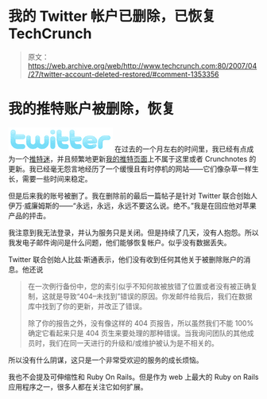 # 我的 Twitter 帐户已删除，已恢复 TechCrunch

> 原文：<https://web.archive.org/web/http://www.techcrunch.com:80/2007/04/27/twitter-account-deleted-restored/#comment-1353356>

# 我的推特账户被删除，恢复

[![twitter.png](img/421c6cc1a69b7a753351b04ccdddf9b4.png)](https://web.archive.org/web/20221223181318/http://www.twitter.com/techcrunch) 在过去的一个月左右的时间里，我已经有点成为一个[推特迷](https://web.archive.org/web/20221223181318/http://techcrunch.com/2007/03/22/twitter/)，并且频繁地更新[我的推特页面](https://web.archive.org/web/20221223181318/http://twitter.com/TechCrunch)上不属于这里或者 Crunchnotes 的更新。我已经毫无怨言地经历了一个缓慢且有时停机的网站——它们像杂草一样生长，需要一些时间来稳定。

但是后来我的账号被删了。我在删除前的最后一篇帖子是针对 Twitter 联合创始人伊万·威廉姆斯的——“永远，永远，永远不要这么说。绝不。”我是在回应他对苹果产品的抨击。

我注意到我无法登录，并认为服务只是关闭。但是持续了几天，没有人抱怨。所以我发电子邮件询问是什么问题，他们能够恢复帐户。似乎没有数据丢失。

Twitter 联合创始人比兹·斯通表示，他们没有收到任何其他关于被删除账户的消息。他还说

> 在一次例行备份中，您的索引似乎不知何故被放错了位置或者没有被正确复制，这就是导致“404–未找到”错误的原因。你发邮件给我后，我们在数据库中找到了你的更新，并改正了错误。
> 
> 除了你的报告之外，没有像这样的 404 页报告，所以虽然我们不能 100%确定它看起来只是 404 页生来要处理的那种错误。当我询问团队的其他成员时，我们在同一天进行的升级和/或维护被认为是不相关的。

所以没有什么阴谋，这只是一个非常受欢迎的服务的成长烦恼。

我也不会提及可伸缩性和 Ruby On Rails。但是作为 web 上最大的 Ruby on Rails 应用程序之一，很多人都在关注它如何扩展。